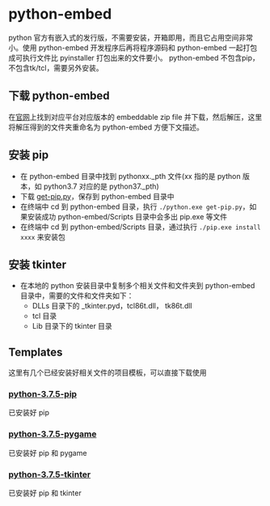 # python-embed
python 官方有嵌入式的发行版，不需要安装，开箱即用，而且它占用空间非常小。使用 python-embed 开发程序后再将程序源码和 python-embed 一起打包成可执行文件比 pyinstaller 打包出来的文件要小。
python-embed 不包含pip，不包含tk/tcl，需要另外安装。

## 下载 python-embed
在[官网](https://www.python.org/downloads/)上找到对应平台对应版本的 embeddable zip file 并下载，然后解压，这里将解压得到的文件夹重命名为 python-embed 方便下文描述。

## 安装 pip
- 在 python-embed 目录中找到 pythonxx._pth 文件(xx 指的是 python 版本，如 python3.7 对应的是 python37._pth)
- 下载 [get-pip.py](https://bootstrap.pypa.io/get-pip.py)，保存到 python-embed 目录中
- 在终端中 cd 到 python-embed 目录，执行 `./python.exe get-pip.py`，如果安装成功 python-embed/Scripts 目录中会多出 pip.exe 等文件
- 在终端中 cd 到 python-embed/Scripts 目录，通过执行 `./pip.exe install xxxx` 来安装包

## 安装 tkinter
- 在本地的 python 安装目录中复制多个相关文件和文件夹到 python-embed 目录中，需要的文件和文件夹如下：
    + DLLs 目录下的 _tkinter.pyd，tcl86t.dll， tk86t.dll
    + tcl 目录
    + Lib 目录下的 tkinter 目录

## Templates
这里有几个已经安装好相关文件的项目模板，可以直接下载使用

### [python-3.7.5-pip]( https://github.com/DataYI/ProjectTemplate/tree/master/python-embeddable/python-3.7.5-pip )
已安装好 pip

### [python-3.7.5-pygame]( https://github.com/DataYI/ProjectTemplate/tree/master/python-embeddable/python-3.7.5-pygame )
已安装好 pip 和 pygame

### [python-3.7.5-tkinter]( https://github.com/DataYI/ProjectTemplate/tree/master/python-embeddable/python-3.7.5-tkinter )
已安装好 pip 和 tkinter